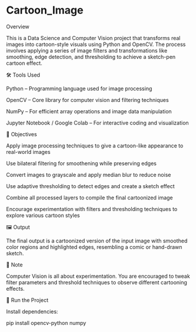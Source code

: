 # Cartoon_Image
Overview

This is a Data Science and Computer Vision project that transforms real images into cartoon-style visuals using Python and OpenCV. The process involves applying a series of image filters and transformations like smoothing, edge detection, and thresholding to achieve a sketch-pen cartoon effect.

🛠️ Tools Used

Python – Programming language used for image processing

OpenCV – Core library for computer vision and filtering techniques

NumPy – For efficient array operations and image data manipulation

Jupyter Notebook / Google Colab – For interactive coding and visualization


🎯 Objectives

Apply image processing techniques to give a cartoon-like appearance to real-world images

Use bilateral filtering for smoothening while preserving edges

Convert images to grayscale and apply median blur to reduce noise

Use adaptive thresholding to detect edges and create a sketch effect

Combine all processed layers to compile the final cartoonized image

Encourage experimentation with filters and thresholding techniques to explore various cartoon styles


🖼️ Output

The final output is a cartoonized version of the input image with smoothed color regions and highlighted edges, resembling a comic or hand-drawn sketch.


📌 Note

Computer Vision is all about experimentation. You are encouraged to tweak filter parameters and threshold techniques to observe different cartooning effects.


🚀 Run the Project

Install dependencies:

pip install opencv-python numpy
